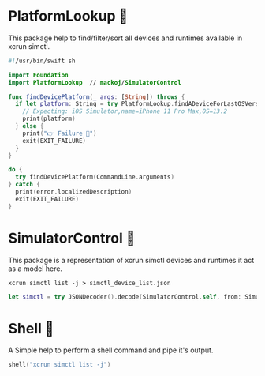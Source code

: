 # PlatformLookup 🔎

This package help to find/filter/sort all devices and runtimes available in xcrun simctl.

```swift
#!/usr/bin/swift sh

import Foundation
import PlatformLookup  // mackoj/SimulatorControl

func findDevicePlatform(_ args: [String]) throws {
  if let platform: String = try PlatformLookup.findADeviceForLastOSVersion() {
    // Expecting: iOS Simulator,name=iPhone 11 Pro Max,OS=13.2
    print(platform)
  } else {
    print("👉 Failure 💩")
    exit(EXIT_FAILURE)
  }
}

do {
  try findDevicePlatform(CommandLine.arguments)
} catch {
  print(error.localizedDescription)
  exit(EXIT_FAILURE)
}
```

# SimulatorControl 📲

This package is a representation of xcrun simctl devices and runtimes it act as a model here.

```shell
xcrun simctl list -j > simctl_device_list.json
```
```swift
let simctl = try JSONDecoder().decode(SimulatorControl.self, from: SimulatorControlJSONData)
```

# Shell 🐚

A Simple help to perform a shell command and pipe it's output.

```swift
shell("xcrun simctl list -j")
```
